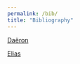 ```yaml
---
permalink: /bib/
title: "Bibliography"
---
```


[Daëron](Daëron-2019.pdf)

[Elias](./bib/Elias-2007.pdf)
